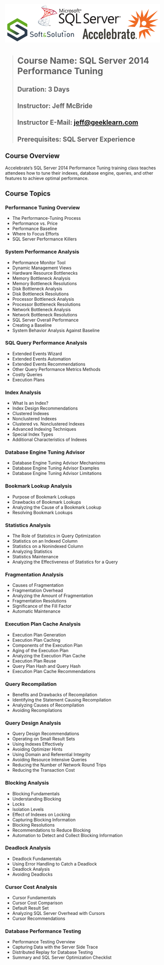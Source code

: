 ![SQL Server Soft & Solution Accelebrate Logos](SQLServerSoftAndSolutionAccelebrateBanner1000x250.png)

> # **Course Name:  SQL Server 2014 Performance Tuning**
> ## **Duration:  3 Days**
> ## **Instructor:  Jeff McBride**
> ## **Instructor E-Mail:  jeff@geeklearn.com**
> ## **Prerequisites:  SQL Server Experience**

## **Course Overview**
Accelebrate’s SQL Server 2014 Performance Tuning training class teaches
attendees how to tune their indexes, database engine, queries, and other
features to achieve optimal performance. 

## **Course Topics**

<!-- Day 1 -->
### **Performance Tuning Overview**
* The Performance-Tuning Process
* Performance vs. Price
* Performance Baseline
* Where to Focus Efforts
* SQL Server Performance Killers

### **System Performance Analysis**
* Performance Monitor Tool
* Dynamic Management Views
* Hardware Resource Bottlenecks
* Memory Bottleneck Analysis
* Memory Bottleneck Resolutions
* Disk Bottleneck Analysis
* Disk Bottleneck Resolutions
* Processor Bottleneck Analysis
* Processor Bottleneck Resolutions
* Network Bottleneck Analysis
* Network Bottleneck Resolutions
* SQL Server Overall Performance
* Creating a Baseline
* System Behavior Analysis Against Baseline

### **SQL Query Performance Analysis**
* Extended Events Wizard
* Extended Events Automation
* Extended Events Recommendations
* Other Query Performance Metrics Methods
* Costly Queries
* Execution Plans

<!-- Day 2 -->
### **Index Analysis**
* What Is an Index?
* Index Design Recommendations
* Clustered Indexes
* Nonclustered Indexes
* Clustered vs. Nonclustered Indexes
* Advanced Indexing Techniques
* Special Index Types
* Additional Characteristics of Indexes

### **Database Engine Tuning Advisor**
* Database Engine Tuning Advisor Mechanisms
* Database Engine Tuning Advisor Examples
* Database Engine Tuning Advisor Limitations

### **Bookmark Lookup Analysis**
* Purpose of Bookmark Lookups
* Drawbacks of Bookmark Lookups
* Analyzing the Cause of a Bookmark Lookup
* Resolving Bookmark Lookups

### **Statistics Analysis**
* The Role of Statistics in Query Optimization
* Statistics on an Indexed Column
* Statistics on a Nonindexed Column
* Analyzing Statistics
* Statistics Maintenance
* Analyzing the Effectiveness of Statistics for a Query

### **Fragmentation Analysis**
* Causes of Fragmentation
* Fragmentation Overhead
* Analyzing the Amount of Fragmentation
* Fragmentation Resolutions
* Significance of the Fill Factor
* Automatic Maintenance

### **Execution Plan Cache Analysis**
* Execution Plan Generation
* Execution Plan Caching
* Components of the Execution Plan
* Aging of the Execution Plan
* Analyzing the Execution Plan Cache
* Execution Plan Reuse
* Query Plan Hash and Query Hash
* Execution Plan Cache Recommendations

<!-- Day 3 -->
### **Query Recompilation**
* Benefits and Drawbacks of Recompilation
* Identifying the Statement Causing Recompilation
* Analyzing Causes of Recompilation
* Avoiding Recompilations

### **Query Design Analysis**
* Query Design Recommendations
* Operating on Small Result Sets
* Using Indexes Effectively
* Avoiding Optimizer Hints
* Using Domain and Referential Integrity
* Avoiding Resource Intensive Queries
* Reducing the Number of Network Round Trips
* Reducing the Transaction Cost

### **Blocking Analysis**
* Blocking Fundamentals
* Understanding Blocking
* Locks
* Isolation Levels
* Effect of Indexes on Locking
* Capturing Blocking Information
* Blocking Resolutions
* Recommendations to Reduce Blocking
* Automation to Detect and Collect Blocking Information

### **Deadlock Analysis**
* Deadlock Fundamentals
* Using Error Handling to Catch a Deadlock
* Deadlock Analysis
* Avoiding Deadlocks

### **Cursor Cost Analysis**
* Cursor Fundamentals
* Cursor Cost Comparison
* Default Result Set
* Analyzing SQL Server Overhead with Cursors
* Cursor Recommendations

### **Database Performance Testing**
* Performance Testing Overview
* Capturing Data with the Server Side Trace
* Distributed Replay for Database Testing
* Summary and SQL Server Optimization Checklist
